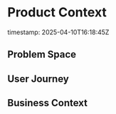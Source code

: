 # Product Context
timestamp: 2025-04-10T16:18:45Z

## Problem Space
<!-- Describe the problem space here -->

## User Journey
<!-- Outline the user journey here -->

## Business Context
<!-- Describe the business context here -->
